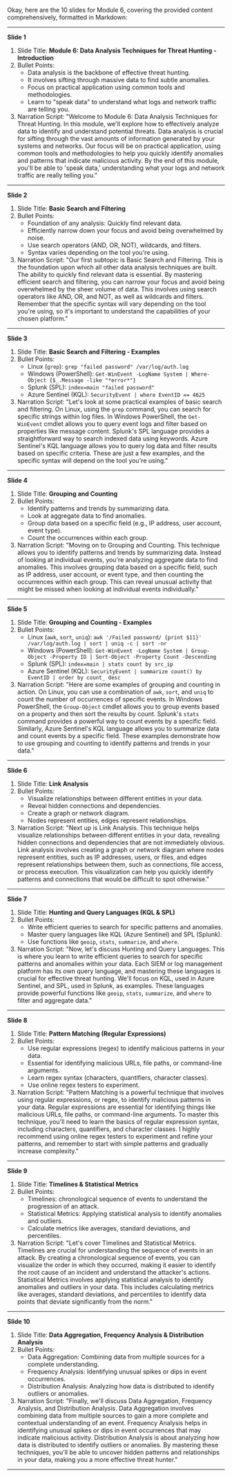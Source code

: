 Okay, here are the 10 slides for Module 6, covering the provided content comprehensively, formatted in Markdown:

---
**Slide 1**

1.  Slide Title: **Module 6: Data Analysis Techniques for Threat Hunting - Introduction**
2.  Bullet Points:
    *   Data analysis is the backbone of effective threat hunting.
    *   It involves sifting through massive data to find subtle anomalies.
    *   Focus on practical application using common tools and methodologies.
    *   Learn to "speak data" to understand what logs and network traffic are telling you.
3.  Narration Script:
    "Welcome to Module 6: Data Analysis Techniques for Threat Hunting. In this module, we'll explore how to effectively analyze data to identify and understand potential threats. Data analysis is crucial for sifting through the vast amounts of information generated by your systems and networks. Our focus will be on practical application, using common tools and methodologies to help you quickly identify anomalies and patterns that indicate malicious activity. By the end of this module, you'll be able to 'speak data,' understanding what your logs and network traffic are really telling you."

---
**Slide 2**

1.  Slide Title: **Basic Search and Filtering**
2.  Bullet Points:
    *   Foundation of any analysis: Quickly find relevant data.
    *   Efficiently narrow down your focus and avoid being overwhelmed by noise.
    *   Use search operators (AND, OR, NOT), wildcards, and filters.
    *   Syntax varies depending on the tool you're using.
3.  Narration Script:
    "Our first subtopic is Basic Search and Filtering. This is the foundation upon which all other data analysis techniques are built. The ability to quickly find relevant data is essential. By mastering efficient search and filtering, you can narrow your focus and avoid being overwhelmed by the sheer volume of data. This involves using search operators like AND, OR, and NOT, as well as wildcards and filters. Remember that the specific syntax will vary depending on the tool you're using, so it's important to understand the capabilities of your chosen platform."

---
**Slide 3**

1.  Slide Title: **Basic Search and Filtering - Examples**
2.  Bullet Points:
    *   Linux (`grep`): `grep "failed password" /var/log/auth.log`
    *   Windows (PowerShell): `Get-WinEvent -LogName System | Where-Object {$_.Message -like "*error*"}`
    *   Splunk (SPL): `index=main "failed password"`
    *   Azure Sentinel (KQL): `SecurityEvent | where EventID == 4625`
3.  Narration Script:
    "Let's look at some practical examples of basic search and filtering. On Linux, using the `grep` command, you can search for specific strings within log files. In Windows PowerShell, the `Get-WinEvent` cmdlet allows you to query event logs and filter based on properties like message content. Splunk's SPL language provides a straightforward way to search indexed data using keywords. Azure Sentinel's KQL language allows you to query log data and filter results based on specific criteria. These are just a few examples, and the specific syntax will depend on the tool you're using."

---
**Slide 4**

1.  Slide Title: **Grouping and Counting**
2.  Bullet Points:
    *   Identify patterns and trends by summarizing data.
    *   Look at aggregate data to find anomalies.
    *   Group data based on a specific field (e.g., IP address, user account, event type).
    *   Count the occurrences within each group.
3.  Narration Script:
    "Moving on to Grouping and Counting. This technique allows you to identify patterns and trends by summarizing data. Instead of looking at individual events, you're analyzing aggregate data to find anomalies. This involves grouping data based on a specific field, such as IP address, user account, or event type, and then counting the occurrences within each group. This can reveal unusual activity that might be missed when looking at individual events individually."

---
**Slide 5**

1.  Slide Title: **Grouping and Counting - Examples**
2.  Bullet Points:
    *   Linux (`awk`, `sort`, `uniq`): `awk '/Failed password/ {print $11}' /var/log/auth.log | sort | uniq -c | sort -nr`
    *   Windows (PowerShell): `Get-WinEvent -LogName System | Group-Object -Property ID | Sort-Object -Property Count -Descending`
    *   Splunk (SPL): `index=main | stats count by src_ip`
    *   Azure Sentinel (KQL): `SecurityEvent | summarize count() by EventID | order by count_ desc`
3.  Narration Script:
    "Here are some examples of grouping and counting in action. On Linux, you can use a combination of `awk`, `sort`, and `uniq` to count the number of occurrences of specific events. In Windows PowerShell, the `Group-Object` cmdlet allows you to group events based on a property and then sort the results by count. Splunk's `stats` command provides a powerful way to count events by a specific field. Similarly, Azure Sentinel's KQL language allows you to summarize data and count events by a specific field. These examples demonstrate how to use grouping and counting to identify patterns and trends in your data."

---
**Slide 6**

1.  Slide Title: **Link Analysis**
2.  Bullet Points:
    *   Visualize relationships between different entities in your data.
    *   Reveal hidden connections and dependencies.
    *   Create a graph or network diagram.
    *   Nodes represent entities, edges represent relationships.
3.  Narration Script:
    "Next up is Link Analysis. This technique helps visualize relationships between different entities in your data, revealing hidden connections and dependencies that are not immediately obvious. Link analysis involves creating a graph or network diagram where nodes represent entities, such as IP addresses, users, or files, and edges represent relationships between them, such as connections, file access, or process execution. This visualization can help you quickly identify patterns and connections that would be difficult to spot otherwise."

---
**Slide 7**

1.  Slide Title: **Hunting and Query Languages (KQL & SPL)**
2.  Bullet Points:
    *   Write efficient queries to search for specific patterns and anomalies.
    *   Master query languages like KQL (Azure Sentinel) and SPL (Splunk).
    *   Use functions like `geoip`, `stats`, `summarize`, and `where`.
3.  Narration Script:
    "Now, let's discuss Hunting and Query Languages. This is where you learn to write efficient queries to search for specific patterns and anomalies within your data. Each SIEM or log management platform has its own query language, and mastering these languages is crucial for effective threat hunting. We'll focus on KQL, used in Azure Sentinel, and SPL, used in Splunk, as examples. These languages provide powerful functions like `geoip`, `stats`, `summarize`, and `where` to filter and aggregate data."

---
**Slide 8**

1.  Slide Title: **Pattern Matching (Regular Expressions)**
2.  Bullet Points:
    *   Use regular expressions (regex) to identify malicious patterns in your data.
    *   Essential for identifying malicious URLs, file paths, or command-line arguments.
    *   Learn regex syntax (characters, quantifiers, character classes).
    *   Use online regex testers to experiment.
3.  Narration Script:
    "Pattern Matching is a powerful technique that involves using regular expressions, or regex, to identify malicious patterns in your data. Regular expressions are essential for identifying things like malicious URLs, file paths, or command-line arguments. To master this technique, you'll need to learn the basics of regular expression syntax, including characters, quantifiers, and character classes. I highly recommend using online regex testers to experiment and refine your patterns, and remember to start with simple patterns and gradually increase complexity."

---
**Slide 9**

1.  Slide Title: **Timelines & Statistical Metrics**
2.  Bullet Points:
    *   Timelines: chronological sequence of events to understand the progression of an attack.
    *   Statistical Metrics: Applying statistical analysis to identify anomalies and outliers.
    *   Calculate metrics like averages, standard deviations, and percentiles.
3.  Narration Script:
    "Let's cover Timelines and Statistical Metrics. Timelines are crucial for understanding the sequence of events in an attack. By creating a chronological sequence of events, you can visualize the order in which they occurred, making it easier to identify the root cause of an incident and understand the attacker's actions. Statistical Metrics involves applying statistical analysis to identify anomalies and outliers in your data. This includes calculating metrics like averages, standard deviations, and percentiles to identify data points that deviate significantly from the norm."

---
**Slide 10**

1.  Slide Title: **Data Aggregation, Frequency Analysis & Distribution Analysis**
2.  Bullet Points:
    *   Data Aggregation: Combining data from multiple sources for a complete understanding.
    *   Frequency Analysis: Identifying unusual spikes or dips in event occurrences.
    *   Distribution Analysis: Analyzing how data is distributed to identify outliers or anomalies.
3.  Narration Script:
    "Finally, we'll discuss Data Aggregation, Frequency Analysis, and Distribution Analysis. Data Aggregation involves combining data from multiple sources to gain a more complete and contextual understanding of an event. Frequency Analysis helps in identifying unusual spikes or dips in event occurrences that may indicate malicious activity. Distribution Analysis is about analyzing how data is distributed to identify outliers or anomalies. By mastering these techniques, you'll be able to uncover hidden patterns and relationships in your data, making you a more effective threat hunter."

---